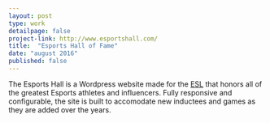 ```yaml
---
layout: post
type: work
detailpage: false
project-link: http://www.esportshall.com/
title:  "Esports Hall of Fame"
date: "august 2016"
published: false
---
```


The Esports Hall is a Wordpress website made for the [ESL][esl] that honors all of the greatest Esports athletes and influencers. Fully responsive and configurable, the site is built to accomodate new inductees and games as they are added over the years.

[esl]: http://www.eslgaming.com/